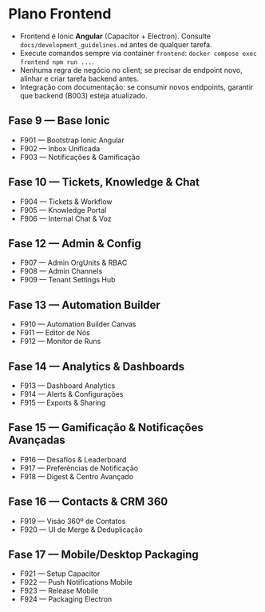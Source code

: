 # Plano Frontend

- Frontend é Ionic **Angular** (Capacitor + Electron). Consulte `docs/development_guidelines.md` antes de qualquer tarefa.
- Execute comandos sempre via container `frontend`: `docker compose exec frontend npm run ...`.
- Nenhuma regra de negócio no client; se precisar de endpoint novo, alinhar e criar tarefa backend antes.
- Integração com documentação: se consumir novos endpoints, garantir que backend (B003) esteja atualizado.

## Fase 9 — Base Ionic
- F901 — Bootstrap Ionic Angular
- F902 — Inbox Unificada
- F903 — Notificações & Gamificação

## Fase 10 — Tickets, Knowledge & Chat
- F904 — Tickets & Workflow
- F905 — Knowledge Portal
- F906 — Internal Chat & Voz

## Fase 12 — Admin & Config
- F907 — Admin OrgUnits & RBAC
- F908 — Admin Channels
- F909 — Tenant Settings Hub

## Fase 13 — Automation Builder
- F910 — Automation Builder Canvas
- F911 — Editor de Nós
- F912 — Monitor de Runs

## Fase 14 — Analytics & Dashboards
- F913 — Dashboard Analytics
- F914 — Alerts & Configurações
- F915 — Exports & Sharing

## Fase 15 — Gamificação & Notificações Avançadas
- F916 — Desafios & Leaderboard
- F917 — Preferências de Notificação
- F918 — Digest & Centro Avançado

## Fase 16 — Contacts & CRM 360
- F919 — Visão 360º de Contatos
- F920 — UI de Merge & Deduplicação

## Fase 17 — Mobile/Desktop Packaging
- F921 — Setup Capacitor
- F922 — Push Notifications Mobile
- F923 — Release Mobile
- F924 — Packaging Electron

